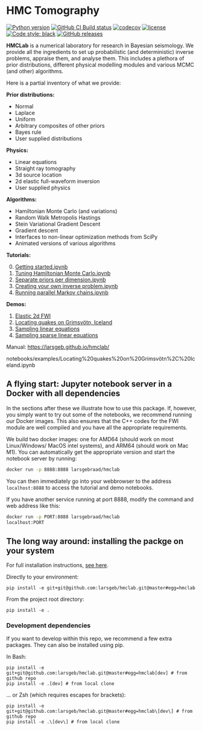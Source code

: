 # HMC Tomography

[![Python version](https://img.shields.io/badge/python-3.7-blue)]() [![GitHub CI Build status](https://github.com/larsgeb/hmclab/workflows/Python%20application/badge.svg)]() [![codecov](https://codecov.io/gh/larsgeb/hmclab/branch/master/graph/badge.svg?token=6svV9YDRhd)](https://codecov.io/gh/larsgeb/hmclab) [![license](https://img.shields.io/badge/license-BSD%203--Clause-blue.svg)](https://opensource.org/licenses/BSD-3-Clause) [![Code style: black](https://img.shields.io/badge/code%20style-black-000000.svg)](https://github.com/psf/black) [![GitHub releases](https://img.shields.io/badge/download-latest%20release-green.svg)](https://github.com/larsgeb/hmclab/releases/latest)


**HMCLab** is a numerical laboratory for research in Bayesian seismology. We
provide all the ingredients to set up probabilistic (and deterministic) inverse
problems, appraise them, and analyse them. This includes a plethora of prior
distributions, different physical modelling modules and various MCMC (and
other) algorithms. 

Here is a partial inventory of what we provide:

**Prior distributions:**
- Normal
- Laplace
- Uniform
- Arbitrary composites of other priors
- Bayes rule
- User supplied distributions

**Physics:**
- Linear equations
- Straight ray tomography
- 3d source location
- 2d elastic full-waveform inversion
- User supplied physics

**Algorithms:**
- Hamiltonian Monte Carlo (and variations)
- Random Walk Metropolis Hastings
- Stein Variational Gradient Descent
- Gradient descent
- Interfaces to non-linear optimization methods from SciPy
- Animated versions of various algorithms

**Tutorials:**

0. [Getting started.ipynb](notebooks/tutorials/0%20-%20Getting%20started.ipynb)
1. [Tuning Hamiltonian Monte Carlo.ipynb](notebooks/tutorials/1%20-%20Tuning%20Hamiltonian%20Monte%20Carlo.ipynb)
2. [Separate priors per dimension.ipynb](notebooks/tutorials/2%20-%20Separate%20priors%20per%20dimension.ipynb)
3. [Creating your own inverse problem.ipynb](notebooks/tutorials/3%20-%20Creating%20your%20own%20inverse%20problem.ipynb)
4. [Running parallel Markov chains.ipynb](notebooks/tutorials/4%20-%20Running%20parallel%20Markov%20chains.ipynb)

**Demos:**
1. [Elastic 2d FWI](notebooks/examples/Elastic%202d%20FWI.ipynb)
2. [Locating quakes on Grimsvötn, Iceland](notebooks/examples/Locating%20quakes%20on%20Grimsvötn%2C%20Iceland.ipynb)
3. [Sampling linear equations](notebooks/examples/Sampling%20linear%20equations.ipynb)
4. [Sampling sparse linear equations](notebooks/examples/Sampling%20sparse%20linear%20equations.ipynb)

Manual:
https://larsgeb.github.io/hmclab/


notebooks/examples/Locating%20quakes%20on%20Grimsvötn%2C%20Iceland.ipynb
## A flying start: Jupyter notebook server in a Docker with all dependencies

In the sections after these we illustrate how to use this package. If, however,
you simply want to try out some of the notebooks, we recommend running our 
Docker images. This also ensures that the C++ codes for the FWI module are well
compiled and you have all the appropriate requirements.

We build two docker images: one for AMD64 (should work on most Linux/Windows/
MacOS intel systems), and ARM64 (should work on Mac M1). You can automatically
get the appropriate version and start the notebook server by running:

```bash
docker run -p 8888:8888 larsgebraad/hmclab
```

You can then immediately go into your webbrowser to the address
`localhost:8888` to access the tutorial and demo notebooks.

If you have another service running at port 8888, modify the command and web
address like this:

```bash
docker run -p PORT:8888 larsgebraad/hmclab
localhost:PORT
```


## The long way around: installing the packge on your system

For full installation instructions, [see here](https://larsgeb.github.io/hmclab/setup.html).

Directly to your environment:

```
pip install -e git+git@github.com:larsgeb/hmclab.git@master#egg=hmclab
```

From the project root directory:

```
pip install -e .
```

### Development dependencies

If you want to develop within this repo, we recommend a few extra packages. They can also be installed using pip.

In Bash:

```
pip install -e git+git@github.com:larsgeb/hmclab.git@master#egg=hmclab[dev] # from github repo
pip install -e .[dev] # from local clone
```

... or Zsh (which requires escapes for brackets):

```
pip install -e git+git@github.com:larsgeb/hmclab.git@master#egg=hmclab\[dev\] # from github repo
pip install -e .\[dev\] # from local clone
```

